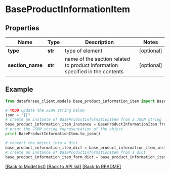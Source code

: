 # BaseProductInformationItem


## Properties

Name | Type | Description | Notes
------------ | ------------- | ------------- | -------------
**type** | **str** | type of element | [optional] 
**section_name** | **str** | name of the section related to product information specified in the contents | [optional] 

## Example

```python
from dataforseo_client.models.base_product_information_item import BaseProductInformationItem

# TODO update the JSON string below
json = "{}"
# create an instance of BaseProductInformationItem from a JSON string
base_product_information_item_instance = BaseProductInformationItem.from_json(json)
# print the JSON string representation of the object
print BaseProductInformationItem.to_json()

# convert the object into a dict
base_product_information_item_dict = base_product_information_item_instance.to_dict()
# create an instance of BaseProductInformationItem from a dict
base_product_information_item_form_dict = base_product_information_item.from_dict(base_product_information_item_dict)
```
[[Back to Model list]](../README.md#documentation-for-models) [[Back to API list]](../README.md#documentation-for-api-endpoints) [[Back to README]](../README.md)


